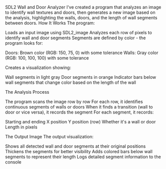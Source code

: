 SDL2 Wall and Door Analyzer
I've created a program that analyzes an image to identify wall textures and doors, then generates a new image based on the analysis, highlighting the walls, doors, and the length of wall segments between doors.
How It Works
The program:

Loads an input image using SDL2_image
Analyzes each row of pixels to identify wall and door segments
Segments are defined by color - the program looks for:

Doors: Brown color (RGB: 150, 75, 0) with some tolerance
Walls: Gray color (RGB: 100, 100, 100) with some tolerance


Creates a visualization showing:

Wall segments in light gray
Door segments in orange
Indicator bars below wall segments that change color based on the length of the wall



The Analysis Process

The program scans the image row by row
For each row, it identifies continuous segments of walls or doors
When it finds a transition (wall to door or vice versa), it records the segment
For each segment, it records:

Starting and ending X position
Y position (row)
Whether it's a wall or door
Length in pixels



The Output Image
The output visualization:

Shows all detected wall and door segments at their original positions
Thickens the segments for better visibility
Adds colored bars below wall segments to represent their length
Logs detailed segment information to the console

